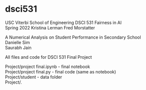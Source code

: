 # dsci531
USC Viterbi School of Engineering
DSCI 531 Fairness in AI  
Spring 2022 
Kristina Lerman
Fred Morstatter  

A Numerical Analysis on Student Performance in Secondary School   
Danielle Sim   
Saurabh Jain 



All files and code for DSCI 531 Final Project 

Project/project final.ipynb - final notebook  
Project/project final.py - final code (same as notebook)   
Project/student - data folder   
Project/.  
 
